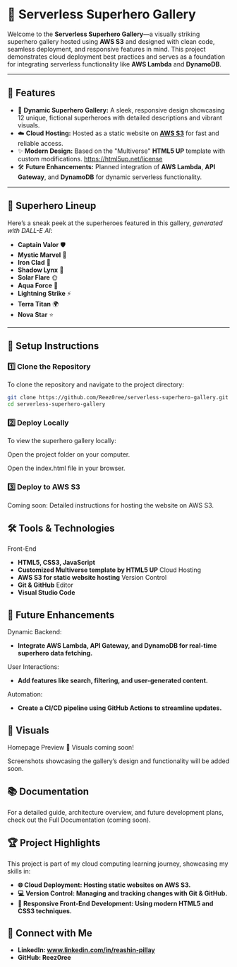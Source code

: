 # 🚀 Serverless Superhero Gallery

Welcome to the **Serverless Superhero Gallery**—a visually striking superhero gallery hosted using **AWS S3** and designed with clean code, seamless deployment, and responsive features in mind. This project demonstrates cloud deployment best practices and serves as a foundation for integrating serverless functionality like **AWS Lambda** and **DynamoDB**.

---

## 🌟 Features

- 🦸 **Dynamic Superhero Gallery:** A sleek, responsive design showcasing 12 unique, fictional superheroes with detailed descriptions and vibrant visuals.
- ☁️ **Cloud Hosting:** Hosted as a static website on **[AWS S3](https://aws.amazon.com/s3/)** for fast and reliable access.
- ✨ **Modern Design:** Based on the "Multiverse" **HTML5 UP** template with custom modifications. https://html5up.net/license
- 🛠️ **Future Enhancements:** Planned integration of **AWS Lambda**, **API Gateway**, and **DynamoDB** for dynamic serverless functionality.

---

## 📸 Superhero Lineup

Here’s a sneak peek at the superheroes featured in this gallery, *generated with DALL-E AI*:

- **Captain Valor** 🛡️  
- **Mystic Marvel** 🔮  
- **Iron Clad** 🦾  
- **Shadow Lynx** 🐾  
- **Solar Flare** 🌞  
- **Aqua Force** 🌊  
- **Lightning Strike** ⚡  
- **Terra Titan** 🌍  
- **Nova Star** ⭐  
---

## 🔧 Setup Instructions

### 1️⃣ Clone the Repository
To clone the repository and navigate to the project directory:
```bash
git clone https://github.com/Reez0ree/serverless-superhero-gallery.git
cd serverless-superhero-gallery
```
### 2️⃣ Deploy Locally
To view the superhero gallery locally:

Open the project folder on your computer.

Open the index.html file in your browser.

### 3️⃣ Deploy to AWS S3
Coming soon: Detailed instructions for hosting the website on AWS S3.

## 🛠️ Tools & Technologies
Front-End
- **HTML5, CSS3, JavaScript**
- **Customized Multiverse template by HTML5 UP**
Cloud Hosting
- **AWS S3 for static website hosting**
Version Control
- **Git & GitHub**
Editor
- **Visual Studio Code**

## 🎯 Future Enhancements
Dynamic Backend:
- **Integrate AWS Lambda, API Gateway, and DynamoDB for real-time superhero data fetching.**

User Interactions:
- **Add features like search, filtering, and user-generated content.**

Automation:
- **Create a CI/CD pipeline using GitHub Actions to streamline updates.**

## 📸 Visuals
Homepage Preview
📌 Visuals coming soon!

Screenshots showcasing the gallery’s design and functionality will be added soon.

## 📚 Documentation
For a detailed guide, architecture overview, and future development plans, check out the Full Documentation (coming soon).

## 🏆 Project Highlights
This project is part of my cloud computing learning journey, showcasing my skills in:
- **🌐 Cloud Deployment: Hosting static websites on AWS S3.**
- **💻 Version Control: Managing and tracking changes with Git & GitHub.**
- **🎨 Responsive Front-End Development: Using modern HTML5 and CSS3 techniques.**

## 🔗 Connect with Me
- **LinkedIn: www.linkedin.com/in/reashin-pillay**
- **GitHub: Reez0ree**